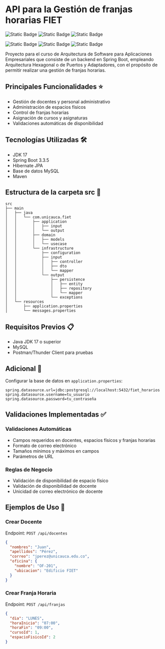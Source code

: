 # API para la Gestión de franjas horarias FIET 
![Static Badge](https://img.shields.io/badge/Spring%20Boot-3.3.5-1b1f23?style=for-the-badge&logo=spring%20boot&logoColor=white&labelColor=6cb52d) ![Static Badge](https://img.shields.io/badge/JDK-17-1b1f23?style=for-the-badge&logo=openjdk&logoColor=white&labelColor=orange) ![Static Badge](https://img.shields.io/badge/MySQL-4d7ca0?style=for-the-badge&logo=mysql&logoColor=white) 

![Static Badge](https://img.shields.io/badge/Spring%20Boot-3.3.5-1b1f23?style=plastic&logo=spring%20boot&logoColor=white&labelColor=6cb52d) ![Static Badge](https://img.shields.io/badge/JDK-17-1b1f23?style=plastic&logo=openjdk&logoColor=white&labelColor=orange) ![Static Badge](https://img.shields.io/badge/MySQL-4d7ca0?style=plastic&logo=mysql&logoColor=white) 

Proyecto para el curso de Arquitectura de Software para Aplicaciones Empresariales que consiste de un backend en Spring Boot, empleando Arquitectura Hexagonal o de Puertos y Adaptadores, con el propósito de permitir realizar una gestión de franjas horarias.


## Principales Funcionalidades ⭐

* Gestión de docentes y personal administrativo
* Administración de espacios físicos
* Control de franjas horarias
* Asignación de cursos y asignaturas
* Validaciones automáticas de disponibilidad

## Tecnologías Utilizadas 🛠️
* JDK 17
* Spring Boot 3.3.5
* Hibernate JPA
* Base de datos MySQL
* Maven

## Estructura de la carpeta src 📁

```
src
├── main
│   ├── java
│   │   └── com.unicauca.fiet
│   │       ├── application
│   │       │   ├── input
│   │       │   └── output
│   │       ├── domain
│   │       │   ├── models
│   │       │   └── usecase
│   │       └── infrastructure
│   │           ├── configuration
│   │           ├── input
│   │           │   ├── controller
│   │           │   ├── dto
│   │           │   └── mapper
│   │           └── output
│   │               ├── persistence
│   │               │   ├── entity
│   │               │   ├── repository
│   │               │   └── mapper
│   │               └── exceptions
│   └── resources
│       ├── application.properties
│       └── messages.properties
```

## Requisitos Previos 📋

* Java JDK 17 o superior
* MySQL
* Postman/Thunder Client para pruebas

## Adicional 🔧

Configurar la base de datos en `application.properties`:
```properties
spring.datasource.url=jdbc:postgresql://localhost:5432/fiet_horarios
spring.datasource.username=tu_usuario
spring.datasource.password=tu_contraseña
```

## Validaciones Implementadas ✅

### Validaciones Automáticas
* Campos requeridos en docentes, espacios físicos y franjas horarias
* Formato de correo electrónico
* Tamaños mínimos y máximos en campos
* Parámetros de URL

### Reglas de Negocio
* Validación de disponibilidad de espacio físico
* Validación de disponibilidad de docente
* Unicidad de correo electrónico de docente

## Ejemplos de Uso 📝

### Crear Docente
Endpoint: `POST /api/docentes`

```json
{
  "nombres": "Juan",
  "apellidos": "Pérez",
  "correo": "jperez@unicauca.edu.co",
  "oficina": {
    "nombre": "OF-201",
    "ubicacion": "Edificio FIET"
  }
}
```

### Crear Franja Horaria
Endpoint: `POST /api/franjas`

```json
{
  "dia": "LUNES",
  "horaInicio": "07:00",
  "horaFin": "09:00",
  "cursoId": 1,
  "espacioFisicoId": 2
}
```

